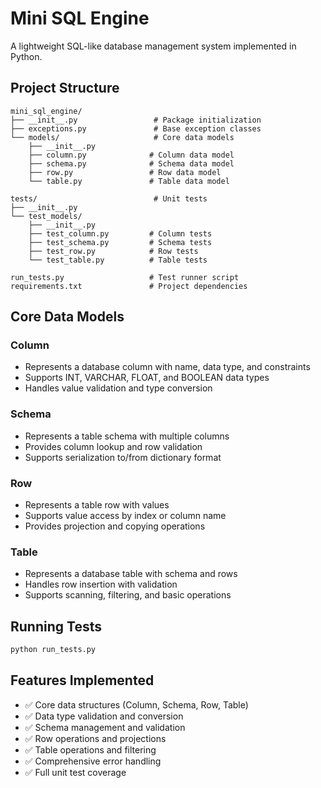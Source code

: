 # Mini SQL Engine

A lightweight SQL-like database management system implemented in Python.

## Project Structure

```
mini_sql_engine/
├── __init__.py                 # Package initialization
├── exceptions.py               # Base exception classes
└── models/                     # Core data models
    ├── __init__.py
    ├── column.py              # Column data model
    ├── schema.py              # Schema data model  
    ├── row.py                 # Row data model
    └── table.py               # Table data model

tests/                          # Unit tests
├── __init__.py
└── test_models/
    ├── __init__.py
    ├── test_column.py         # Column tests
    ├── test_schema.py         # Schema tests
    ├── test_row.py            # Row tests
    └── test_table.py          # Table tests

run_tests.py                   # Test runner script
requirements.txt               # Project dependencies
```

## Core Data Models

### Column
- Represents a database column with name, data type, and constraints
- Supports INT, VARCHAR, FLOAT, and BOOLEAN data types
- Handles value validation and type conversion

### Schema  
- Represents a table schema with multiple columns
- Provides column lookup and row validation
- Supports serialization to/from dictionary format

### Row
- Represents a table row with values
- Supports value access by index or column name
- Provides projection and copying operations

### Table
- Represents a database table with schema and rows
- Handles row insertion with validation
- Supports scanning, filtering, and basic operations

## Running Tests

```bash
python run_tests.py
```

## Features Implemented

- ✅ Core data structures (Column, Schema, Row, Table)
- ✅ Data type validation and conversion
- ✅ Schema management and validation
- ✅ Row operations and projections
- ✅ Table operations and filtering
- ✅ Comprehensive error handling
- ✅ Full unit test coverage


